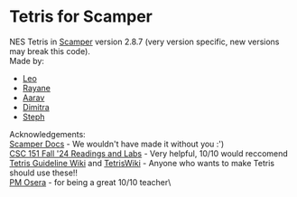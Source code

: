 # Tetris for Scamper
NES Tetris in [Scamper](https://scamper.cs.grinnell.edu/2.8.7/index.html) version 2.8.7 (very version specific, new versions may break this code).\
Made by:
* [Leo](https://github.com/leakin24mpa)
* [Rayane](https://github.com/rnossair)
* [Aarav](https://github.com/Aarav3007)
* [Dimitra](https://github.com/bihi-creator)
* [Steph](https://github.com/jj-k-droid)
  
Acknowledgements:\
[Scamper Docs](https://scamper.cs.grinnell.edu/2.8.7/docs.html) - We wouldn't have made it without you :')\
[CSC 151 Fall '24 Readings and Labs](https://osera.cs.grinnell.edu/csc151/about.html) - Very helpful, 10/10 would reccomend\
[Tetris Guideline Wiki](https://tetris.wiki/Tetris_Guideline) and [TetrisWiki](https://tetris.wiki/Tetris.wiki) - Anyone who wants to make Tetris should use these!!\
[PM Osera](https://osera.cs.grinnell.edu/) - for being a great 10/10 teacher\
